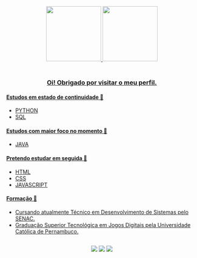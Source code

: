 
<div align="center">
<a href="https://www.linkedin.com/in/claudemirwss/">
<img height="145px" src="https://github-readme-stats.vercel.app/api?username=claudemirws&show_icons=true&&custom_title=Meu Status no Github&theme=tokyonight"/>
<img height="145px" src="https://github-readme-stats.vercel.app/api/top-langs/?username=claudemirws&layout=compact&langs_count=8&hide=Powershell,Batchfile&custom_title=Linguagens Mais Utilizadas&theme=tokyonight"/>  
 
<!--<img height="30px" src="https://img.shields.io/badge/Python-14354C?style=for-the-badge&logo=python&logoColor=white" /> --> 
<!--<img height="30px" src="https://img.shields.io/badge/JavaScript-323330?style=for-the-badge&logo=javascript&logoColor=F7DF1E" /> --> 
<!--<img height="30px" src="https://img.shields.io/badge/HTML5-E34F26?style=for-the-badge&logo=html5&logoColor=white" /> --> 
<!--<img height="40px" src="https://img.shields.io/badge/CSS3-1572B6?style=for-the-badge&logo=css3&logoColor=white" /> -->  
  
</div>
<div align="left"> 
<h3 align="center">  <br>
Oi! Obrigado por visitar o meu perfil.
</h3>
  
#### Estudos em estado de continuidade 🔄
  
- PYTHON
- SQL
 
#### Estudos com maior foco no momento 🎯

- JAVA

#### Pretendo estudar em seguida 📆

- HTML
- CSS
- JAVASCRIPT

#### Formação 📖

- Cursando atualmente Técnico em Desenvolvimento de Sistemas pelo SENAC.
- Graduação Superior Tecnológica em Jogos Digitais pela Universidade Católica de Pernambuco.

</div>

##
<div align="center"> 
<a href="https://www.facebook.com/claudemir1996" target="_blank"><img src="https://img.shields.io/badge/Facebook-1877F2?style=for-the-badge&logo=facebook&logoColor=white" target="_blank"></a>
<!-- <a href="https://instagram.com/claudemirws" target="_blank"><img src="https://img.shields.io/badge/Instagram-E4405F?style=for-the-badge&logo=instagram&logoColor=white" target="_blank"></a> -->
<a href="https://www.linkedin.com/in/claudemirwss/" target="_blank"><img src="https://img.shields.io/badge/LinkedIn-0077B5?style=for-the-badge&logo=linkedin&logoColor=white" target="_blank"></a> 
<a href = "mailto:claudemirwss@gmail.com"><img src="https://img.shields.io/badge/Gmail-D14836?style=for-the-badge&logo=gmail&logoColor=white" target="_blank"></a>
</div>
